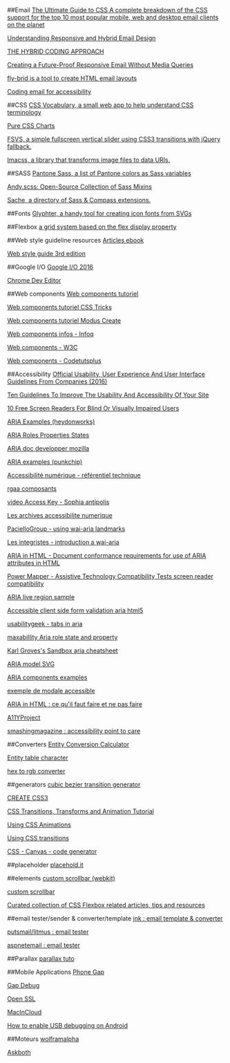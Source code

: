 ##Email
[The Ultimate Guide to CSS
A complete breakdown of the CSS support for the top 10 most popular mobile, web and desktop email clients on the planet](https://www.campaignmonitor.com/css/)

[Understanding Responsive and Hybrid Email Design](https://litmus.com/blog/understanding-responsive-and-hybrid-email-design)

[THE HYBRID CODING APPROACH](http://labs.actionrocket.co/the-hybrid-coding-approach)

[Creating a Future-Proof Responsive Email Without Media Queries](https://webdesign.tutsplus.com/tutorials/creating-a-future-proof-responsive-email-without-media-queries--cms-23919)

[fly-brid is a tool to create HTML email layouts ](http://ryanfield.ca/fly-brid/)

[Coding email for accessibility](http://blog.rebelmail.com/accessibility-in-email-part-ii/)

##CSS
[CSS Vocabulary, a small web app to help understand CSS terminology](http://apps.workflower.fi/vocabs/)

[Pure CSS Charts](http://asciimoo.github.io/cssplot/)

[FSVS, a simple fullscreen vertical slider using CSS3 transitions with jQuery fallback.](http://luke.sno.wden.co.uk/full-screen-vertical-scroll#fsvs-initial-setup)

[Imacss, a library that transforms image files to data URIs.](https://github.com/akoenig/imacss)

##SASS
[Pantone Sass, a list of Pantone colors as Sass variables](http://damonbauer.github.io/Pantone-Sass/)

[Andy.scss: Open-Source Collection of Sass Mixins](https://github.com/gillesbertaux/andy)

[Sache, a directory of Sass & Compass extensions.](http://www.sache.in/)

##Fonts
[Glyphter, a handy tool for creating icon fonts from SVGs](https://glyphter.com/)

##Flexbox
[a grid system based on the flex display property](http://flexboxgrid.com/)

##Web style guideline resources
[Articles ebook](http://styleguides.io/)

[Web style guide 3rd edition](http://www.webstyleguide.com/wsg3/index.html)

##Google I/O
[Google I/O 2016](https://events.google.com/io2016/)

[Chrome Dev Editor](https://chrome.google.com/webstore/detail/chrome-dev-editor/pnoffddplpippgcfjdhbmhkofpnaalpg) 

##Web components
[Web components tutoriel](http://gafish.fr/shadow-dom-pour-vos-composants-web/)

[Web components tutoriel CSS Tricks](https://css-tricks.com/modular-future-web-components/)

[Web components tutoriel Modus Create](http://moduscreate.com/web-components-introduction/)

[Web components infos - Infoq](https://www.infoq.com/fr/news/2013/06/webcomponents)

[Web components - W3C](https://www.w3.org/TR/2013/WD-components-intro-20130606/)

[Web components - Codetutsplus](http://code.tutsplus.com/tutorials/intro-to-shadow-dom--net-34966)

##Accessibility
[Official Usability, User Experience And User Interface Guidelines From Companies (2016)](http://usabilitygeek.com/usability-user-experience-user-interface-guidelines-companies-2016/)

[Ten Guidelines To Improve The Usability And Accessibility Of Your Site](http://usabilitygeek.com/guidelines-improve-usability-accessibility/)

[10 Free Screen Readers For Blind Or Visually Impaired Users](http://usabilitygeek.com/10-free-screen-reader-blind-visually-impaired-users/)

[ARIA Examples (heydonworks)](http://heydonworks.com/practical_aria_examples/)

[ARIA Roles Properties States](http://oaa-accessibility.org/examples/)

[ARIA doc developper mozilla](https://developer.mozilla.org/en-US/docs/Web/Accessibility/ARIA)

[ARIA examples (punkchip)](http://wai-aria.punkchip.com/)

[Accessibilité numérique - référentiel technique](http://references.modernisation.gouv.fr/referentiel-technique-0#title-critre-1110-a-dans-chaque-formulaire-le-contrle-de-saisie-est-il-utilis-de-manire-pertinente-)

[rgaa composants](https://github.com/DISIC/rgaa_composants_javascript)

[video Access Key - Sophia antipolis](http://portail.unice.fr/access-key)

[Les archives accessibilite numerique](http://list.accessiweb.org/pipermail/accessibilite-numerique_list.accessiweb.org/)

[PacielloGroup - using wai-aria landmarks](https://www.paciellogroup.com/blog/2013/02/using-wai-aria-landmarks-2013/)

[Les integristes - introduction a wai-aria](http://www.lesintegristes.net/2008/12/09/introduction-a-wai-aria-traduction/)

[ARIA in HTML - Document conformance requirements for use of ARIA attributes in HTML](https://specs.webplatform.org/html-aria/webspecs/master/)

[Power Mapper - Assistive Technology Compatibility Tests screen reader compatibility](http://www.powermapper.com/tests/)

[ARIA live region sample](http://juicystudio.com/article/wai-aria_live-regions_updated.php)

[Accessible client side form validation aria html5](http://www.deque.com/blog/accessible-client-side-form-validation-html5-wai-aria/)

[usabilitygeek - tabs in aria](http://usabilitygeek.com/accessible-web-development-using-w3c-wai-aria/)

[maxabillity Aria role state and property](http://www.maxability.co.in/wai-aria-overview/)

[Karl Groves's Sandbox aria cheatsheet](http://karlgroves-sandbox.com/CheatSheets/ARIA-Cheatsheet.html)

[ARIA model SVG](http://www.w3.org/TR/wai-aria/rdf_model.svg)

[ARIA components examples](http://www.w3.org/WAI/PF/aria-practices/#aria_ex)

[exemple de modale accessible](https://media-mediatemple.netdna-ssl.com/wp-content/uploads/2014/accessible.html)

[ARIA in HTML : ce qu'il faut faire et ne pas faire](http://rawgit.com/w3c/aria-in-html/master/index.html)

[A11YProject](http://a11yproject.com/)

[smashingmagazine : accessibility point to care](http://www.smashingmagazine.com/2014/05/mobile-accessibility-why-care-what-can-you-do/)

##Converters
[Entity Conversion Calculator](https://www.evotech.net/articles/testjsentities.html)

[Entity table character](http://dev.w3.org/html5/html-author/charref)

[hex to rgb converter](http://www.javascripter.net/faq/hextorgb.htm)

##generators
[cubic bezier transition generator](http://cubic-bezier.com/#.17,.67,.83,.67)

[CREATE CSS3](http://www.createcss3.com/)

[CSS Transitions, Transforms and Animation Tutorial](http://css3.bradshawenterprises.com/)

[Using CSS Animations](https://developer.mozilla.org/en-US/docs/Web/Guide/CSS/Using_CSS_animations)

[Using CSS transitions](https://developer.mozilla.org/en-US/docs/Web/Guide/CSS/Using_CSS_transitions)

[CSS - Canvas - code generator](http://html-generator.weebly.com/)

##placeholder
[placehold.it](http://placehold.it/)

##elements
[custom scrollbar (webkit)](https://css-tricks.com/custom-scrollbars-in-webkit/)

[custom scrollbar](http://codemug.com/html/custom-scrollbars-using-css/)

[Curated collection of CSS Flexbox related articles, tips and resources](http://cssflexbox.com/)


##email tester/sender & converter/template
[ink : email template & converter](http://zurb.com/ink/inliner.php)

[putsmail/litmus : email tester](https://putsmail.com/tests/new)

[aspnetemail : email tester](http://aspnetemail.com/)

##Parallax 
[parallax tuto](http://codepen.io/saransh/pen/BKJun)


##Mobile Applications
[Phone Gap](http://build.phonegap.com/)

[Gap Debug](https://www.genuitec.com/products/gapdebug/)

[Open SSL](https://www.openssl.org/)

[MacInCloud](http://www.macincloud.com/)

[How to enable USB debugging on Android](http://www.phonearena.com/news/How-to-enable-USB-debugging-on-Android_id53909)


##Moteurs
[wolframalpha](http://www.wolframalpha.com/)

[Askboth](http://www.askboth.com/)
